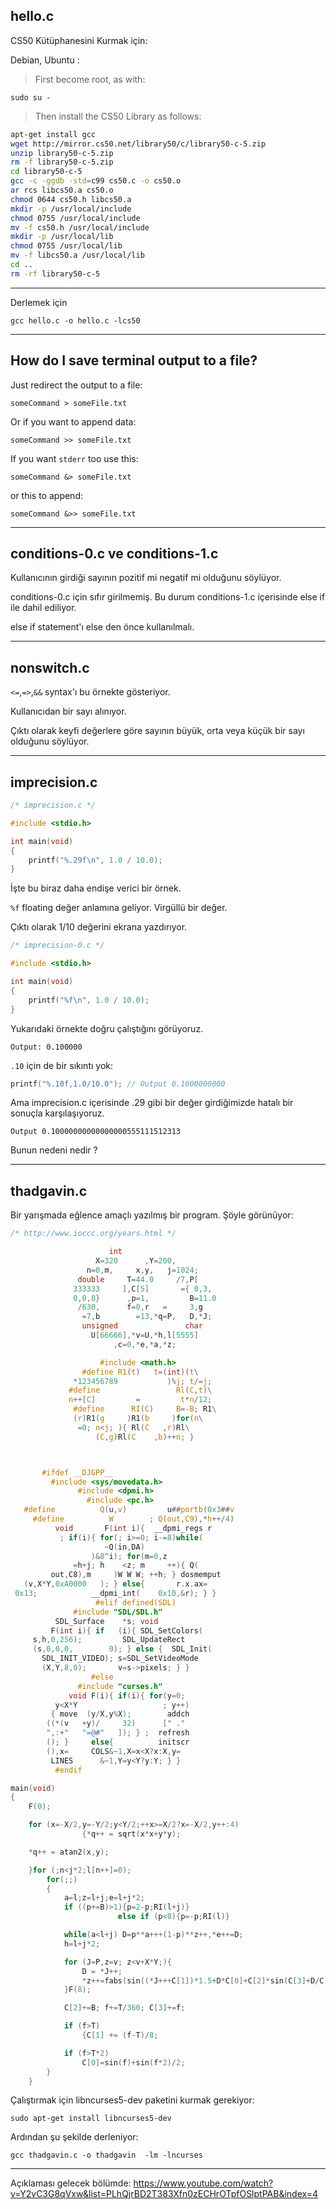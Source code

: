 ## hello.c




CS50 Kütüphanesini Kurmak için:


Debian, Ubuntu :

>First become root, as with:

```
sudo su -
```
>Then install the CS50 Library as follows:

```bash
apt-get install gcc
wget http://mirror.cs50.net/library50/c/library50-c-5.zip
unzip library50-c-5.zip
rm -f library50-c-5.zip
cd library50-c-5
gcc -c -ggdb -std=c99 cs50.c -o cs50.o
ar rcs libcs50.a cs50.o
chmod 0644 cs50.h libcs50.a
mkdir -p /usr/local/include
chmod 0755 /usr/local/include
mv -f cs50.h /usr/local/include
mkdir -p /usr/local/lib
chmod 0755 /usr/local/lib
mv -f libcs50.a /usr/local/lib
cd ..
rm -rf library50-c-5
```
*****************************************************


Derlemek için
```
gcc hello.c -o hello.c -lcs50
```

***************************************************

## How do I save terminal output to a file?

Just redirect the output to a file:

`someCommand > someFile.txt`
  
Or if you want to append data:

`someCommand >> someFile.txt`

If you want `stderr` too use this:

`someCommand &> someFile.txt`

or this to append:

`someCommand &>> someFile.txt`


***************************************************

## conditions-0.c ve conditions-1.c

Kullanıcının girdiği sayının pozitif mi negatif mi olduğunu söylüyor.

conditions-0.c için sıfır girilmemiş. Bu durum conditions-1.c içerisinde else if ile dahil ediliyor.

else if statement'ı else den önce kullanılmalı.

****************************************************

## nonswitch.c
 
`<=`,`=>`,`&&` syntax'ı bu örnekte gösteriyor.

Kullanıcıdan bir sayı alınıyor.

Çıktı olarak keyfi değerlere göre sayının büyük, orta veya küçük bir sayı olduğunu söylüyor.

***************************************************

## imprecision.c

```c
/* imprecision.c */

#include <stdio.h>

int main(void)
{
    printf("%.29f\n", 1.0 / 10.0);
}
```

İşte bu biraz daha endişe verici bir örnek. 

`%f` floating değer anlamına geliyor. Virgüllü bir değer.

Çıktı olarak 1/10 değerini ekrana yazdırıyor.

```c
/* imprecision-0.c */

#include <stdio.h>

int main(void)
{
    printf("%f\n", 1.0 / 10.0);
}
```
Yukarıdaki örnekte doğru çalıştığını görüyoruz.

```
Output: 0.100000
```
`.10` için de bir sıkıntı yok:

```c
printf("%.10f,1.0/10.0"); // Output 0.1000000000
```

Ama imprecision.c içerisinde .29 gibi bir değer girdiğimizde hatalı bir sonuçla karşılaşıyoruz.

```
Output 0.10000000000000000555111512313
```

Bunun nedeni nedir ?

**************************************************************

## thadgavin.c

Bir yarışmada eğlence amaçlı yazılmış bir program. Şöyle görünüyor:

```c
/* http://www.ioccc.org/years.html */

                      int
                   X=320      ,Y=200,
                 n=0,m,     x,y,   j=1024;
               double     T=44.0     /7,P[
              333333     ],C[5]       ={ 0,3,
              0,0,8}      ,p=1,         B=11.0
               /630,      f=0,r   =     3,g
                =7,b        =13,*q=P,   D,*J;
                unsigned               char
                  U[66666],*v=U,*h,l[5555]
                       ,c=0,*e,*a,*z;

                    #include <math.h>
                #define R1(t)   t=(int)(t\
              *123456789           )%j; t/=j;
             #define                 Rl(C,t)\
             n++[C]         =         t*n/12;
              #define      RI(C)     B=-B; R1\
              (r)R1(g     )R1(b     )for(n\
               =0; n<j; ){ Rl(C   ,r)Rl\
                   (C,g)Rl(C    ,b)++n; }



       #ifdef __DJGPP__
         #include <sys/movedata.h>
               #include <dpmi.h>
                 #include <pc.h>
   #define          Q(u,v)         u##portb(0x3##v
     #define          W        ; Q(out,C9),*h++/4)
          void       F(int i){  __dpmi_regs r
           ; if(i){ for(; i>=0; i-=8)while(
                     ~Q(in,DA) 
                  )&8^i); for(m=0,z
              =h+j; h    <z; m     ++){ Q(
         out,C8),m     )W W W; ++h; } dosmemput
   (v,X*Y,0xA0000   ); } else{       r.x.ax=
 0x13;            __dpmi_int(    0x10,&r); } }
                   #elif defined(SDL)
              #include "SDL/SDL.h"
          SDL_Surface    *s; void
         F(int i){ if   (i){ SDL_SetColors(
     s,h,0,256);         SDL_UpdateRect
     (s,0,0,0,        0); } else {  SDL_Init( 
       SDL_INIT_VIDEO); s=SDL_SetVideoMode
       (X,Y,8,0);       v=s->pixels; } }
                  #else
               #include "curses.h"
             void F(i){ if(i){ for(y=0;
          y<X*Y                   ; y++)
         { move  (y/X,y%X);        addch
        ((*(v   +y)/     32)      [" ."
        ",:+"   "=@#"   ]); } ;  refresh
        (); }     else{          initscr
        (),x=     COLS&~1,X=x<X?x:X,y=
         LINES      &~1,Y=y<Y?y:Y; } }
          #endif

main(void)
{
    F(0);

    for (x=-X/2,y=-Y/2;y<Y/2;++x>=X/2?x=-X/2,y++:4)
                {*q++ = sqrt(x*x+y*y);

    *q++ = atan2(x,y);

    }for (;n<j*2;l[n++]=0);
        for(;;)
        {
            a=l;z=l+j;e=l+j*2;
            if ((p+=B)>1){p=2-p;RI(l+j)}
                        else if (p<0){p=-p;RI(l)}

            while(a<l+j) D=p**a+++(1-p)**z++,*e++=D;
            h=l+j*2;

            for (J=P,z=v; z<v+X*Y;){
                D = *J++;
                *z++=fabs(sin((*J+++C[1])*1.5+D*C[0]+C[2]*sin(C[3]+D/C[4]))*255);
            }F(8);

            C[2]+=B; f+=T/360; C[3]+=f;

            if (f>T)
                {C[1] += (f-T)/8;

            if (f>T*2)
                C[0]=sin(f)+sin(f*2)/2;
        }
    }
```



Çalıştırmak için libncurses5-dev paketini kurmak gerekiyor:

```
sudo apt-get install libncurses5-dev
```

Ardından şu şekilde derleniyor:

```
gcc thadgavin.c -o thadgavin  -lm -lncurses
```

**************************************************************
Açıklaması gelecek bölümde:
https://www.youtube.com/watch?v=Y2vC3G8qVxw&list=PLhQjrBD2T383Xfn0zECHrOTpfOSlptPAB&index=4